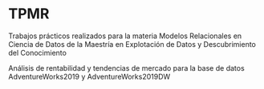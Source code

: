 # TPMR
Trabajos prácticos realizados para la materia Modelos Relacionales en Ciencia de Datos de la Maestría en Explotación de Datos y Descubrimiento del Conocimiento

Análisis de rentabilidad y tendencias de mercado para la base de datos AdventureWorks2019 y AdventureWorks2019DW
